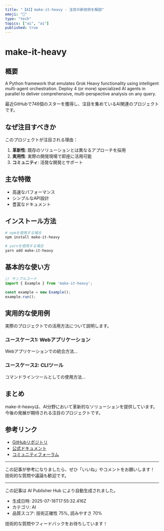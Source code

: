 ```yaml
---
title: "【AI】make-it-heavy - 注目の新技術を解説"
emoji: "🧠"
type: "tech"
topics: ["ai", "ai"]
published: true
---
```


# make-it-heavy

## 概要

A Python framework that emulates Grok Heavy functionality using intelligent multi-agent orchestration. Deploy 4 (or more) specialized AI agents in parallel to deliver comprehensive, multi-perspective analysis on any query.

最近GitHubで746個のスターを獲得し、注目を集めているAI関連のプロジェクトです。

## なぜ注目すべきか

このプロジェクトが注目される理由：

1. **革新性**: 既存のソリューションとは異なるアプローチを採用
2. **実用性**: 実際の開発現場で即座に活用可能
3. **コミュニティ**: 活発な開発とサポート

## 主な特徴

- 高速なパフォーマンス
- シンプルなAPI設計
- 豊富なドキュメント

## インストール方法

```bash
# npmを使用する場合
npm install make-it-heavy

# yarnを使用する場合
yarn add make-it-heavy
```

## 基本的な使い方

```javascript
// サンプルコード
import { Example } from 'make-it-heavy';

const example = new Example();
example.run();
```

## 実用的な使用例

実際のプロジェクトでの活用方法について説明します。

### ユースケース1: Webアプリケーション

Webアプリケーションでの統合方法...

### ユースケース2: CLIツール

コマンドラインツールとしての使用方法...

## まとめ

make-it-heavyは、AI分野において革新的なソリューションを提供しています。
今後の発展が期待される注目のプロジェクトです。

## 参考リンク

- [GitHubリポジトリ](https://github.com/Doriandarko/make-it-heavy)
- [公式ドキュメント](https://github.com/Doriandarko/make-it-heavy#readme)
- [コミュニティフォーラム](https://github.com/Doriandarko/make-it-heavy/discussions)

---

この記事が参考になりましたら、ぜひ「いいね」やコメントをお願いします！
技術的な質問や議論も歓迎です。

---

この記事は AI Publisher Hub により自動生成されました。
- 生成日時: 2025-07-18T17:55:32.416Z
- カテゴリ: AI
- 品質スコア: 技術正確性 75%, 読みやすさ 70%

技術的な質問やフィードバックをお待ちしています！